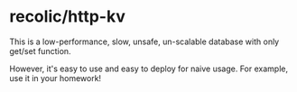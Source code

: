 # recolic/http-kv

This is a low-performance, slow, unsafe, un-scalable database with only get/set function.

However, it's easy to use and easy to deploy for naive usage. For example, use it in your homework!

